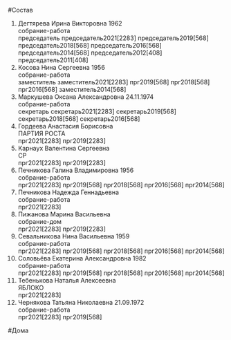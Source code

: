 #Состав  
1. Дегтярева Ирина Викторовна 1962  
    собрание-работа  
    председатель председатель2021[2283] председатель2019[568] председатель2018[568] председатель2016[568] председатель2014[568] председатель2012[408] председатель2011[408]  
2. Косова Нина Сергеевна 1956  
    собрание-работа  
    заместитель заместитель2021[2283] прг2019[568] прг2018[568] прг2016[568] заместитель2014[568]  
3. Маркушева Оксана Александровна 24.11.1974  
    собрание-работа  
    секретарь секретарь2021[2283] секретарь2019[568] секретарь2018[568] секретарь2016[568]  
4. Гордеева Анастасия Борисовна  
    ПАРТИЯ РОСТА  
    прг2021[2283] прг2019[2283]  
5. Карнаух Валентина Сергеевна  
    СР  
    прг2021[2283] прг2019[2283]  
6. Печникова Галина Владимировна 1956  
    собрание-работа  
    прг2021[2283] прг2019[568] прг2018[568] прг2016[568] прг2014[568]  
7. Печникова Надежда Геннадьевна  
    собрание-работа  
    прг2021[2283]  
8. Пижанова Марина Васильевна  
    собрание-дом  
    прг2021[2283] прг2019[2283]  
9. Севальникова Нина Васильевна 1959  
    собрание-работа  
    прг2021[2283] прг2019[568] прг2018[568] прг2016[568] прг2014[568]  
10. Соловьёва Екатерина Александровна 1982  
    собрание-работа  
    прг2021[2283] прг2019[568] прг2018[568] прг2016[568] прг2014[568]  
11. Тебенькова Наталья Алексеевна  
    ЯБЛОКО  
    прг2021[2283]  
12. Чернякова Татьяна Николаевна 21.09.1972  
    собрание-работа  
    прг2021[2283] прг2019[568]  
  
#Дома  
